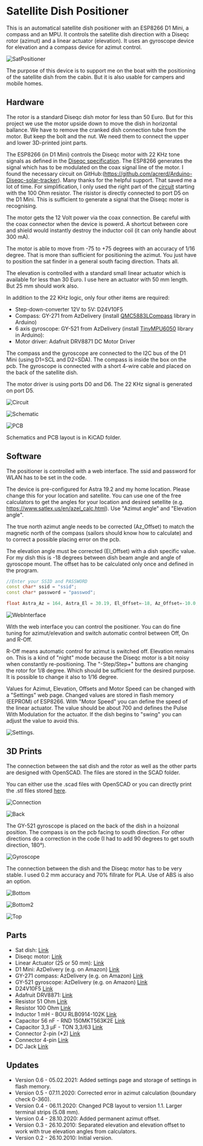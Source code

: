 # Satellite Dish Positioner


This is an automatical satellite dish positioner with an ESP8266 D1 Mini, a compass and an MPU. It controls the satellite dish direction with a Diseqc rotor (azimut) and a linear actuator (elevation). It uses an gyroscope device for elevation and a compass device for azimut control.

![SatPositioner](https://github.com/AK-Homberger/Satellite-Dish-Positioner/blob/main/IMG_1403.jpg)

The purpose of this device is to support me on the boat with the positioning of the satellite dish from the cabin. But it is also usable for campers and mobile homes.

## Hardware
The rotor is a standard Diseqc dish motor for less than 50 Euro. But for this project we use the motor upside down to move the dish in horizontal ballance. We have to remove the cranked dish connection tube from the motor. But keep the bolt and the nut. We need them to connect the upper and lower 3D-printed joint parts. 

The ESP8266 (in D1 Mini) controls the Diseqc motor with 22 KHz tone signals as defined in the [Diseqc specification](https://de.eutelsat.com/en/support/technical-support/diseqc.html). The ESP8266 generates the signal which has to be modulated on the coax signal line of the motor. I found the necessary circuit on GitHub:(https://github.com/acrerd/Arduino-Diseqc-solar-tracker). Many thanks for the helpful support. That saved me a lot of time. For simplification, I only used the right part of the [circuit](https://github.com/AK-Homberger/Satellite-Dish-Positioner/blob/main/diseqc-interface.pdf) starting with the 100 Ohm resistor. The risistor is directly connected to port D5 on the D1 Mini. This is sufficient to generate a signal that the Diseqc moter is recognising.

The motor gets the 12 Volt power via the coax connection. Be careful with the coax connector when the device is powerd. A shortcut between core and shield would instantly destroy the inductor coil (it can only handle about 300 mA).

The motor is able to move from -75 to +75 degrees with an accuracy of 1/16 degree. That is more than sufficient for positioning the azimut.
You just have to position the sat finder in a general south facing direction. Thats all.

The elevation is controlled with a standard small linear actuator which is available for less than 30 Euro. I use here an actuator with 50 mm length. But 25 mm should work also.

In addition to the 22 KHz logic, only four other items are required:

- Step-down-converter 12V to 5V: D24V10F5
- Compass: GY-271 from AzDelivery (install [QMC5883LCompass](https://github.com/mprograms/QMC5883LCompass) library in Arduino)
- 6 axis gyroscope: GY-521 from AzDelivery (install [TinyMPU6050](https://github.com/gabriel-milan/TinyMPU6050) library in Arduino):
- Motor driver:  Adafruit DRV8871 DC Motor Driver

The compass and the gyroscope are connected to the I2C bus of the D1 Mini (using D1=SCL and D2=SDA). The compass is inside the box on the pcb. The gyroscope is connected with a short 4-wire cable and placed on the back of the satellite dish.

The motor driver is using ports D0 and D6. The 22 KHz signal is generated on port D5.

![Circuit](https://github.com/AK-Homberger/Satellite-Dish-Positioner/blob/main/IMG_1400.jpg)

![Schematic](https://github.com/AK-Homberger/Satellite-Dish-Positioner/blob/main/SatFinderSchematic.png)

![PCB](https://github.com/AK-Homberger/Satellite-Dish-Positioner/blob/main/SatFinderPCB.png)

Schematics and PCB layout is in KiCAD folder.

## Software
The positioner is controlled with a web interface. The ssid and password for WLAN has to be set in the code.

The device is pre-configured for Astra 19.2 and my home location. Please change this for your location and satellite.
You can use one of the free calculators to get the angles for your location and desired setellite (e.g. https://www.satlex.us/en/azel_calc.html). Use "Azimut angle" and "Elevation angle". 

The true north azimut angle needs to be corrected (Az_Offset) to match the magnetic north of the compass (sailors should know how to calculate) and to correct a possible placing error on the pcb. 

The elevation angle must be corrected (El_Offset) with a dish specific value. For my dish this is -18 degrees between dish beam angle and angle of gyroscope mount. The offset has to be calculated only once and defined in the program.

```cpp
//Enter your SSID and PASSWORD
const char* ssid = "ssid";
const char* password = "passwod";

float Astra_Az = 164, Astra_El = 30.19, El_Offset=-18, Az_Offset=-10.0;   // Astra 19.2 position and dish specific offsets
```

![WebInterface](https://github.com/AK-Homberger/Satellite-Dish-Positioner/blob/main/SatfinderWeb.png)

With the web interface you can control the positioner. You can do fine tuning for azimut/elevation and switch automatic control between Off, On and R-Off.

R-Off means automatic control for azimut is switched off. Elevation remains on. This is a kind of "night" mode because the Diseqc motor is a bit noisy when constantly re-positioning. The "-Step/Step+" buttons are changing the rotor for 1/8 degree. Which should be sufficient for the desired purpose. It is possible to change it also to 1/16 degree.

Values for Azimut, Elevation, Offsets and Motor Speed can be changed with a "Settings" web page. Changed values are stored in flash memory (EEPROM) of ESP8266. With "Motor Speed" you can define the speed of the linear actuator. The value should be about 700 and defines the Pulse With Modulation for the actuator. If the dish begins to "swing" you can adjust the value to avoid this.

![Settings](https://github.com/AK-Homberger/Satellite-Dish-Positioner/blob/main/SatfinderWebSettings.png).

## 3D Prints
The connection between the sat dish and the rotor as well as the other parts are designed with OpenSCAD. The files are stored in the SCAD folder.

You can either use the .scad files with OpenSCAD or you can directly print the .stl files stored [here](https://github.com/AK-Homberger/Satellite-Dish-Positioner/tree/main/SCAD/STL).

![Connection](https://github.com/AK-Homberger/Satellite-Dish-Positioner/blob/main/IMG_1404.jpg)

![Back](https://github.com/AK-Homberger/Satellite-Dish-Positioner/blob/main/IMG_1409.jpg)

The GY-521 gyroscope is placed on the back of the dish in a hoizonal position. The compass is on the pcb facing to south direction. For other directions do a correction in the code (I had to add 90 degrees to get south direction, 180°).

![Gyroscope](https://github.com/AK-Homberger/Satellite-Dish-Positioner/blob/main/IMG_1410.jpg)

The connection between the dish and the Diseqc motor has to be very stable. I used 0.2 mm accuracy and 70% fillrate for PLA. Use of ABS is also an option.


![Bottom](https://github.com/AK-Homberger/Satellite-Dish-Positioner/blob/main/SCAD/SatFinderUnten.png)

![Bottom2](https://github.com/AK-Homberger/Satellite-Dish-Positioner/blob/main/SCAD/SatFinderUnten2.png)

![Top](https://github.com/AK-Homberger/Satellite-Dish-Positioner/blob/main/SCAD/SatFinderOben.png)

## Parts
- Sat dish: [Link](https://www.voelkner.de/products/21807/Telestar-5103309-Camping-SAT-Anlage-ohne-Receiver-Teilnehmer-Anzahl-1.html?ref=43&offer=74abe2d23c3a61dabbbaf20649c0274a&gclid=EAIaIQobChMIhfuapsL67QIVaFXVCh3rzAHpEAYYASABEgIO9vD_BwE)
- Diseqc motor: [Link](https://www.ebay.de/itm/332284938131?chn=ps&norover=1&mkevt=1&mkrid=707-134425-41852-0&mkcid=2&itemid=332284938131&targetid=940585975411&device=c&mktype=pla&googleloc=9043858&poi=&campaignid=10203814992&mkgroupid=101937413437&rlsatarget=pla-940585975411&abcId=1145992&merchantid=112028706&gclid=EAIaIQobChMIg57du6jQ7AIVRtiyCh0ixQoGEAQYAyABEgJfgvD_BwE)
- Linear Actuator (25 or 50 mm): [Link](https://www.ebay.de/itm/750N-25-150-mm-Linear-Actuator-elektrische-Mikro-Linearantrieb-12V-Kraft-IP65/402438285052?_trkparms=aid%3D555021%26algo%3DPL.SIMRVI%26ao%3D1%26asc%3D225078%26meid%3De5d8f347c09a4ba989a35d0217f8cb5c%26pid%3D100008%26rk%3D1%26rkt%3D11%26mehot%3Dpf%26sd%3D383778548269%26itm%3D402438285052%26pmt%3D1%26noa%3D0%26pg%3D2047675%26algv%3DSimplRVIAMLv5WebWithPLRVIOnTopCombiner&_trksid=p2047675.c100008.m2219)
- D1 Mini: AzDelivery (e.g. on Amazon) [Link](https://www.amazon.de/stores/AZDelivery/AZDelivery/page/2DB821D9-4A4B-4FD2-A50B-AE111B57FC93)
- GY-271 compass: AzDelivery (e.g. on Amazon) [Link](https://www.amazon.de/stores/AZDelivery/AZDelivery/page/2DB821D9-4A4B-4FD2-A50B-AE111B57FC93)
- GY-521 gyroscope: AzDelivery (e.g. on Amazon) [Link](https://www.amazon.de/stores/AZDelivery/AZDelivery/page/2DB821D9-4A4B-4FD2-A50B-AE111B57FC93)
- D24V10F5 [Link](https://eckstein-shop.de/Pololu-5V-1A-Step-Down-Spannungsregler-D24V10F5)
- Adafruit DRV8871: [Link](https://eckstein-shop.de/Adafruit-DRV8871-DC-Motor-Driver-Breakout-Board-36A-Max)
- Resistor 51 Ohm [Link](https://www.reichelt.de/de/en/carbon-film-resistor-1-4-w-5-51-ohm-1-4w-51-p1441.html?&nbc=1)
- Resistor 100 Ohm [Link](https://www.reichelt.de/de/en/carbon-film-resistor-1-4-w-5-100-ohms-1-4w-100-p1336.html?&nbc=1)
- Inductor 1 mH - BOU RLB0914-102K [Link](https://www.reichelt.de/index.html?ACTION=446&LA=0&nbc=1&q=bou%20rlb0914-102k)
- Capacitor 56 nF - RND 150MKT563K2E [Link](https://www.reichelt.de/index.html?ACTION=446&LA=0&nbc=1&q=150mkt563k2e%20)
- Capacitor 3,3 µF - TON 3,3/63 [Link](https://www.reichelt.de/index.html?ACTION=446&LA=446&nbc=1&q=ton%203%2C3%2F63)
- Connector 2-pin (*2) [Link](https://www.reichelt.de/de/en/2-pin-terminal-strip-spacing-5-08-akl-101-02-p36605.html?&nbc=1)
- Connector 4-pin [Link](https://www.reichelt.de/de/en/4-pin-terminal-strip-spacing-5-08-akl-101-04-p36607.html?&nbc=1)
- DC Jack [Link](https://www.reichelt.de/de/en/connector-dc-female-bulkhead-delock-89911-p259483.html?&nbc=1)


## Updates
- Version 0.6 - 05.02.2021: Added settings page and storage of settings in flash memory.
- Version 0.5 - 07.11.2020: Corrected error in azimut calculation (boundary check 0-360).
- Version 0.4 - 06.11.2020: Changed PCB layout to version 1.1. Larger terminal strips (5.08 mm).
- Version 0.4 - 28.10.2020: Added permanent azimut offset.
- Version 0.3 - 26.10.2010: Separated elevation and elevation offset to work with true elevation angles from calculators. 
- Version 0.2 - 26.10.2010: Initial version. 
